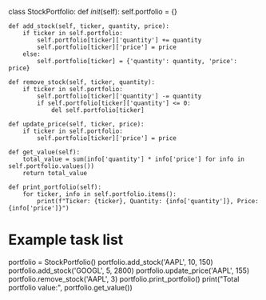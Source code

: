class StockPortfolio:
    def _init_(self):
        self.portfolio = {}

    def add_stock(self, ticker, quantity, price):
        if ticker in self.portfolio:
            self.portfolio[ticker]['quantity'] += quantity
            self.portfolio[ticker]['price'] = price
        else:
            self.portfolio[ticker] = {'quantity': quantity, 'price': price}

    def remove_stock(self, ticker, quantity):
        if ticker in self.portfolio:
            self.portfolio[ticker]['quantity'] -= quantity
            if self.portfolio[ticker]['quantity'] <= 0:
                del self.portfolio[ticker]

    def update_price(self, ticker, price):
        if ticker in self.portfolio:
            self.portfolio[ticker]['price'] = price

    def get_value(self):
        total_value = sum(info['quantity'] * info['price'] for info in self.portfolio.values())
        return total_value

    def print_portfolio(self):
        for ticker, info in self.portfolio.items():
            print(f"Ticker: {ticker}, Quantity: {info['quantity']}, Price: {info['price']}")

# Example task list
portfolio = StockPortfolio()
portfolio.add_stock('AAPL', 10, 150)
portfolio.add_stock('GOOGL', 5, 2800)
portfolio.update_price('AAPL', 155)
portfolio.remove_stock('AAPL', 3)
portfolio.print_portfolio()
print("Total portfolio value:", portfolio.get_value())
